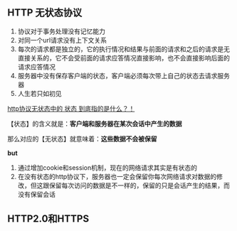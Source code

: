 ## HTTP 无状态协议

1. 协议对于事务处理没有记忆能力
2. 对同一个url请求没有上下文关系
3. 每次的请求都是独立的，它的执行情况和结果与前面的请求和之后的请求是无直接关系的，它不会受前面的请求应答情况直接影响，也不会直接影响后面的请求应答情况
4. 服务器中没有保存客户端的状态，客户端必须每次带上自己的状态去请求服务器
5. 人生若只如初见

[http协议无状态中的 状态 到底指的是什么？！](http://www.cnblogs.com/bellkosmos/p/5237146.html)

【状态】的含义就是：**客户端和服务器在某次会话中产生的数据**

那么对应的【无状态】就意味着：**这些数据不会被保留**

**but**

1. 通过增加cookie和session机制，现在的网络请求其实是有状态的
2. 在没有状态的http协议下，服务器也一定会保留你每次网络请求对数据的修改，但这跟保留每次访问的数据是不一样的，保留的只是会话产生的结果，而没有保留会话


## HTTP2.0和HTTPS